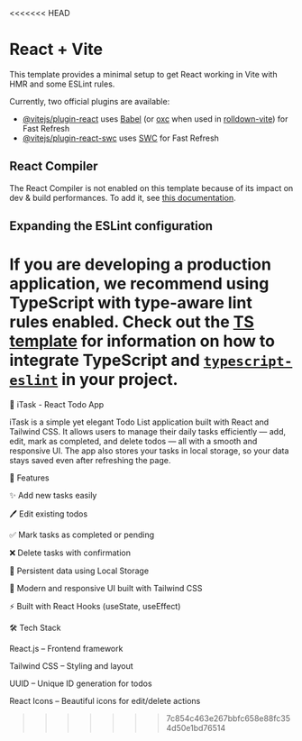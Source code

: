 <<<<<<< HEAD
# React + Vite

This template provides a minimal setup to get React working in Vite with HMR and some ESLint rules.

Currently, two official plugins are available:

- [@vitejs/plugin-react](https://github.com/vitejs/vite-plugin-react/blob/main/packages/plugin-react) uses [Babel](https://babeljs.io/) (or [oxc](https://oxc.rs) when used in [rolldown-vite](https://vite.dev/guide/rolldown)) for Fast Refresh
- [@vitejs/plugin-react-swc](https://github.com/vitejs/vite-plugin-react/blob/main/packages/plugin-react-swc) uses [SWC](https://swc.rs/) for Fast Refresh

## React Compiler

The React Compiler is not enabled on this template because of its impact on dev & build performances. To add it, see [this documentation](https://react.dev/learn/react-compiler/installation).

## Expanding the ESLint configuration

If you are developing a production application, we recommend using TypeScript with type-aware lint rules enabled. Check out the [TS template](https://github.com/vitejs/vite/tree/main/packages/create-vite/template-react-ts) for information on how to integrate TypeScript and [`typescript-eslint`](https://typescript-eslint.io) in your project.
=======
📝 iTask - React Todo App

iTask is a simple yet elegant Todo List application built with React and Tailwind CSS. It allows users to manage their daily tasks efficiently — add, edit, mark as completed, and delete todos — all with a smooth and responsive UI. The app also stores your tasks in local storage, so your data stays saved even after refreshing the page.

🚀 Features

✨ Add new tasks easily

🖊️ Edit existing todos

✅ Mark tasks as completed or pending

❌ Delete tasks with confirmation

💾 Persistent data using Local Storage

🌈 Modern and responsive UI built with Tailwind CSS

⚡ Built with React Hooks (useState, useEffect)

🛠️ Tech Stack

React.js – Frontend framework

Tailwind CSS – Styling and layout

UUID – Unique ID generation for todos

React Icons – Beautiful icons for edit/delete actions
>>>>>>> 7c854c463e267bbfc658e88fc354d50e1bd76514
